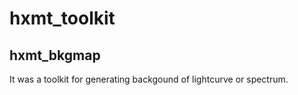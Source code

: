 # hxmt_toolkit

## hxmt_bkgmap
It was a toolkit for generating backgound of lightcurve or spectrum.

